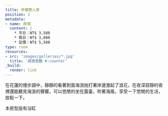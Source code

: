 ```yaml
---
title: 參樓雙人房
position: 2
metadata:
- name: 房價
  content: |
    * 平日：NT$ 3,580
    * 假日：NT$ 3,880
    * 定價：NT$ 5,580
type: room
resources:
- src: 'images/galleries/*.jpg'
  title: '房間景觀 #:counter'
_build:
  render: link
---
```


在花蓮的慢步調中，靜靜的看著對面海浪拍打著岸邊激起了浪花，在夜深寂靜的夜裡還能聽見海浪的聲響。可以悠閒的坐在露臺，吹著海風，享受一下悠閒的生活，放鬆一下。

本房型設有浴缸
